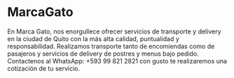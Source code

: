 # MarcaGato
En Marca Gato, nos enorgullece ofrecer servicios de transporte y delivery en la ciudad de Quito con la más alta calidad, puntualidad y responsabilidad. Realizamos transporte tanto de encomiendas como de pasajeros y servicios de delivery de postres y menus bajo pedido.  Contactenos al WhatsApp: +593 99 821 2821 con gusto te realizaremos una cotización de tu servicio.
